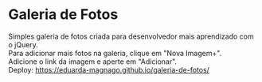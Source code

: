 # Galeria de Fotos
Simples galeria de fotos criada para desenvolvedor mais aprendizado com o jQuery.<br>
Para adicionar mais fotos na galeria, clique em "Nova Imagem+".<br>
Adicione o link da imagem e aperte em "Adicionar".<br>
Deploy: https://eduarda-magnago.github.io/galeria-de-fotos/
